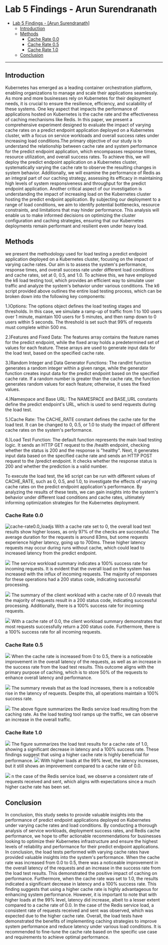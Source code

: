 # Lab 5 Findings - Arun Surendranath

- [Lab 5 Findings - \[Arun Surendranath\]](#lab-5-findings---arun-surendranath)
  - [Introduction](#introduction)
  - [Methods](#findings)
    - [Cache Rate 0.0](#finding-1)
    - [Cache Rate 0.5](#finding-2)
    - [Cache Rate 1.0](#finding-n)
  - [Conclusion](#conclusion)

---

## Introduction

Kubernetes has emerged as a leading container orchestration platform, enabling organizations to manage and scale their applications seamlessly. As more and more businesses rely on Kubernetes for their deployment needs, it is crucial to ensure the resilience, efficiency, and scalability of these systems. 
One key aspect that impacts the performance of applications hosted on Kubernetes is the cache rate and the effectiveness of caching mechanisms like Redis. In this paper, we present a comprehensive experiment designed to evaluate the impact of varying cache rates on a predict endpoint application deployed on a Kubernetes cluster, 
with a focus on service workloads and overall success rates under increasing load conditions.The primary objective of our study is to understand the relationship between cache rate and system performance for the predict endpoint application, which encompasses response times, resource utilization, and overall success rates. 
To achieve this, we will deploy the predict endpoint application on a Kubernetes cluster, systematically varying the cache rate to observe the resulting changes in system behavior. Additionally, we will examine the performance of Redis as an integral part of our caching strategy, assessing its efficacy in maintaining high levels of system responsiveness and throughput for the predict endpoint application.
Another critical aspect of our investigation is understanding the impact of increasing load on the Kubernetes cluster hosting the predict endpoint application. By subjecting our deployment to a range of load conditions, we aim to identify potential bottlenecks, resource constraints, and limitations that may hinder performance. 
This analysis will enable us to make informed decisions on optimizing the cluster configuration and caching strategies, ensuring that our Kubernetes deployments remain performant and resilient even under heavy load.


## Methods

we present the methodology used for load testing a predict endpoint application deployed on a Kubernetes cluster, focusing on the impact of varying cache rates. Our aim is to assess the system's performance, response times, and overall success rate under different load conditions and cache rates, set at 0, 0.5, and 1.0.
To achieve this, we have employed the k6 load testing tool, which provides an efficient way to simulate user traffic and analyze the system's behavior under various conditions. The k6 script provided above outlines the entire load testing process, which can be broken down into the following key components:

1.)Options: The options object defines the load testing stages and thresholds. In this case, we simulate a ramp-up of traffic from 1 to 100 users over 1 minute, maintain 100 users for 5 minutes, and then ramp down to 0 users within 5 seconds. The threshold is set such that 99% of requests must complete within 500 ms.

2.)Features and Fixed Data: The features array contains the feature names for the predict endpoint, while the fixed array holds a predetermined set of values for each feature. These arrays are used to generate input data for the load test, based on the specified cache rate.

3.)Random Integer and Data Generator Functions: The randInt function generates a random integer within a given range, while the generator function creates input data for the predict endpoint based on the specified cache rate. If a random number is greater than the cache rate, the function generates random values for each feature; otherwise, it uses the fixed values.

4.)Namespace and Base URL: The NAMESPACE and BASE_URL constants define the predict endpoint's URL, which is used to send requests during the load test.

5.)Cache Rate: The CACHE_RATE constant defines the cache rate for the load test. It can be changed to 0, 0.5, or 1.0 to study the impact of different cache rates on the system's performance.

6.)Load Test Function: The default function represents the main load testing logic. It sends an HTTP GET request to the /health endpoint, checking whether the status is 200 and the response is "healthy". Next, it generates input data based on the specified cache rate and sends an HTTP POST request to the /predict endpoint. It checks whether the response status is 200 and whether the prediction is a valid number.

To execute the load test, the k6 script can be run with different values of CACHE_RATE, such as 0, 0.5, and 1.0, to investigate the effects of varying cache rates on the predict endpoint application's performance. By analyzing the results of these tests, we can gain insights into the system's behavior under different load conditions and cache rates, ultimately informing optimization strategies for the Kubernetes deployment.

### Cache Rate 0.0

![cache-rate0.0_loadjs](images/cache_0.0/Cache_0.0_loadjs_report.png)
With a cache rate set to 0, the overall load test results show higher losses, as only 97% of the checks are successful. The average duration for the requests is around 83ms, but some requests experience higher latency, going up to 700ms. These higher latency requests may occur during runs without cache, which could lead to increased latency from the predict endpoint.

![](images/cache_0.0/cache_0.0_service_workload.png)
The service workload summary indicates a 100% success rate for incoming requests. It is evident that the overall load on the system has increased with the influx of incoming requests. The majority of responses for these operations had a 200 status code, indicating successful processing.

![](images/cache_0.0/cache_0.0_client_workload.png)
The summary of the client workload with a cache rate of 0.0 reveals that the majority of requests result in a 200 status code, indicating successful processing. Additionally, there is a 100% success rate for incoming requests.

![](images/cache_0.0/cache_0.0_redis_bytesoverall.png)
With a cache rate of 0.0, the client workload summary demonstrates that most requests successfully return a 200 status code. Furthermore, there is a 100% success rate for all incoming requests.


### Cache Rate 0.5

![](images/cache_0.5/cache_0.5_loadjs.png)
When the cache rate is increased from 0 to 0.5, there is a noticeable improvement in the overall latency of the requests, as well as an increase in the success rate from the load test results. This outcome aligns with the primary purpose of caching, which is to store 50% of the requests to enhance overall latency and performance.

![](images/cache_0.5/cache_0.5_srv_client_load.png)
The summary reveals that as the load increases, there is a noticeable rise in the latency of requests. Despite this, all operations maintain a 100% success rate.

![](images/cache_0.5/cache_0.5_redis_srv_load.png)
The above figure summarizes the Redis service load resulting from the caching rate. As the load testing tool ramps up the traffic, we can observe an increase in the overall traffic.
### Cache Rate 1.0

![](images/cache_1.0/cache_1.0_loadjs_overall.png)
The figure summarizes the load test results for a cache rate of 1.0, showing a significant decrease in latency and a 100% success rate. These findings suggest that using a higher cache rate is highly beneficial for performance.
![](images/cache_1.0/cache_1.0_service_workload.png)
With higher loads at the 99% level, the latency increases, but it still shows an improvement compared to a cache rate of 0.0.

![](images/cache_1.0/cache_1.0_redis_svcload.png)
n the case of the Redis service load, we observe a consistent rate of requests received and sent, which aligns with expectations since a much higher cache rate has been set.


## Conclusion

In conclusion, this study seeks to provide valuable insights into the performance of predict endpoint applications deployed on Kubernetes under varying cache rates and load conditions. By conducting a thorough analysis of service workloads, deployment success rates, 
and Redis cache performance, we hope to offer actionable recommendations for businesses looking to optimize their Kubernetes infrastructure and ensure the highest levels of reliability and performance for their predict endpoint applications.
In conclusion, the load tests performed with varying cache rates have provided valuable insights into the system's performance. When the cache rate was increased from 0.0 to 0.5, there was a noticeable improvement in the overall latency of the requests and an increase in the success rate from the load test results. This demonstrated the positive impact of caching on performance.
Furthermore, when the cache rate was set to 1.0, the results indicated a significant decrease in latency and a 100% success rate. This finding suggests that using a higher cache rate is highly advantageous for enhancing system performance.
However, it is important to note that with higher loads at the 99% level, latency did increase, albeit to a lesser extent compared to a cache rate of 0.0. In the case of the Redis service load, a consistent rate of requests received and sent was observed, which was expected due to the higher cache rate.
Overall, the load tests have demonstrated the benefits of implementing caching strategies to improve system performance and reduce latency under various load conditions. It is recommended to fine-tune the cache rate based on the specific use case and requirements to achieve optimal performance.




